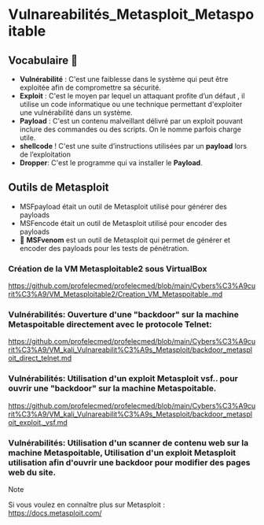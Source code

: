 # Vulnareabilités_Metasploit_Metaspoitable

## Vocabulaire 📑
- **Vulnérabilité** : C'est une faiblesse dans le système qui peut être exploitée afin de compromettre sa sécurité.
- **Exploit** : C'est le moyen par lequel un attaquant profite d’un défaut , il utilise un code informatique ou une technique permettant d'exploiter une vulnérabilité dans un système.
- **Payload** : C'est un contenu malveillant délivré par un exploit pouvant inclure des commandes ou des scripts. On le nomme parfois charge utile.
- **shellcode** ! C'est une suite d’instructions utilisées par un **payload** lors de l’exploitation
- **Dropper**: C'est le programme qui va installer le **Payload**.

## Outils de Metasploit
* MSFpayload était un outil de Metasploit utilisé pour générer des payloads
* MSFencode était un outil de Metasploit utilisé pour encoder des payloads
* 🔧 **MSFvenom** est un outil de Metasploit qui permet de générer et encoder des payloads pour les tests de pénétration.





### Création de la VM Metasploitable2 sous VirtualBox
https://github.com/profelecmed/profelecmed/blob/main/Cybers%C3%A9curit%C3%A9/VM_Metasploitable2/Creation_VM_Metaspoitable..md

### Vulnérabilités: Ouverture d'une "backdoor" sur la machine Metaspoitable directement avec le protocole Telnet: 
https://github.com/profelecmed/profelecmed/blob/main/Cybers%C3%A9curit%C3%A9/VM_kali_Vulnareabilit%C3%A9s_Metasploit/backdoor_metasploit_direct_telnet.md



### Vulnérabilités: Utilisation d'un exploit Metasploit vsf.. pour ouvrir une "backdoor" sur la machine Metaspoitable.
https://github.com/profelecmed/profelecmed/blob/main/Cybers%C3%A9curit%C3%A9/VM_kali_Vulnareabilit%C3%A9s_Metasploit/backdoor_metasploit_exploit._vsf.md


### Vulnérabilités: Utilisation d'un scanner de contenu web sur la machine Metaspoitable, Utilisation d'un exploit Metasploit utilisation afin d'ouvrir une backdoor pour modifier des pages web du site.

> [!NOTE]
> Si vous voulez en connaître plus sur Metasploit : https://docs.metasploit.com/
